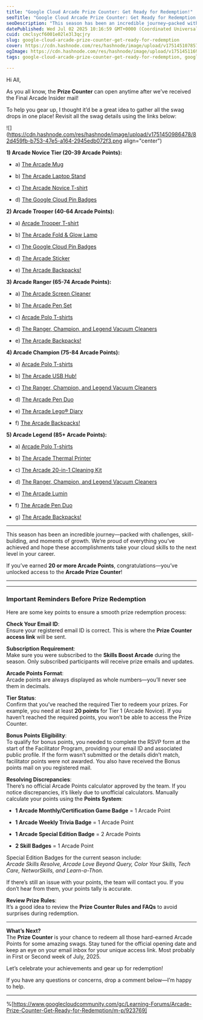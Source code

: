 ```yaml
---
title: "Google Cloud Arcade Prize Counter: Get Ready for Redemption!"
seoTitle: "Google Cloud Arcade Prize Counter: Get Ready for Redemption!"
seoDescription: "This season has been an incredible journey—packed with challenges, skill-building, and moments of growth. We’re proud of everything you’ve achieved and hope"
datePublished: Wed Jul 02 2025 10:16:59 GMT+0000 (Coordinated Universal Time)
cuid: cmclsycf6001e02le3l3qcjry
slug: google-cloud-arcade-prize-counter-get-ready-for-redemption
cover: https://cdn.hashnode.com/res/hashnode/image/upload/v1751451078577/35abe448-f049-43b1-9a7a-9af3bb36c535.png
ogImage: https://cdn.hashnode.com/res/hashnode/image/upload/v1751451169818/5af3c328-2b44-46b5-b94f-9ab257ee8d10.png
tags: google-cloud-arcade-prize-counter-get-ready-for-redemption, google-cloud-arcade-prize-counter, google-cloud-arcade-prize

---
```


Hi All,

As you all know, the **Prize Counter** can open anytime after we’ve received the Final Arcade Insider mail!

To help you gear up, I thought it’d be a great idea to gather all the swag drops in one place! Revisit all the swag details using the links below:

![](https://cdn.hashnode.com/res/hashnode/image/upload/v1751450986478/82d459fb-b753-47e5-a164-2945edb072f3.png align="center")

**1) Arcade Novice Tier (20-39 Arcade Points):**

* a) [The Arcade Mug](https://www.googlecloudcommunity.com/gc/Learning-Forums/Back-in-the-Game-The-Arcade-Mug-And-The-Arcade-Laptop-Stand/td-p/904978) 
    
* b) [The Arcade Laptop Stand](https://www.googlecloudcommunity.com/gc/Learning-Forums/Back-in-the-Game-The-Arcade-Mug-And-The-Arcade-Laptop-Stand/td-p/904978) 
    
* c) [The Arcade Novice T-shirt](https://www.googlecloudcommunity.com/gc/Learning-Forums/The-Arcade-Novice-T-shirt/td-p/914590) 
    
* d) [The Google Cloud Pin Badges](https://www.googlecloudcommunity.com/gc/Learning-Forums/Swag-Drop-The-Google-Cloud-Pin-Badges-and-The-Arcade-Sticker/td-p/922418)
    

**2) Arcade Trooper (40-64 Arcade Points):**

* a) [Arcade Trooper T-shirt](https://www.googlecloudcommunity.com/gc/Learning-Forums/Arcade-Trooper-T-shirt/td-p/912325) 
    
* b) [The Arcade Fold & Glow Lamp](https://www.googlecloudcommunity.com/gc/Learning-Forums/Swag-Drop-The-Arcade-Fold-amp-Glow-Lamp/td-p/918690) 
    
* c) [The Google Cloud Pin Badges](https://www.googlecloudcommunity.com/gc/Learning-Forums/Swag-Drop-The-Google-Cloud-Pin-Badges-and-The-Arcade-Sticker/td-p/922418) 
    
* d) [The Arcade Sticker](https://www.googlecloudcommunity.com/gc/Learning-Forums/Swag-Drop-The-Google-Cloud-Pin-Badges-and-The-Arcade-Sticker/td-p/922418) 
    
* e) [The Arcade Backpacks!](https://www.googlecloudcommunity.com/gc/Learning-Forums/Swag-Drop-The-Arcade-Backpacks/td-p/829331)
    

**3) Arcade Ranger (65-74 Arcade Points):**

* a) [The Arcade Screen Cleaner](https://www.googlecloudcommunity.com/gc/Learning-Forums/Back-in-the-Game-The-Arcade-Screen-Cleaner-and-The-Arcade-Pen/td-p/907511) 
    
* b) [The Arcade Pen Set](https://www.googlecloudcommunity.com/gc/Learning-Forums/Back-in-the-Game-The-Arcade-Screen-Cleaner-and-The-Arcade-Pen/td-p/907511) 
    
* c) [Arcade Polo T-shirts](https://www.googlecloudcommunity.com/gc/Learning-Forums/Arcade-Polo-T-shirts/td-p/909307) 
    
* d) [The Ranger, Champion, and Legend Vacuum Cleaners](https://www.googlecloudcommunity.com/gc/Learning-Forums/Swag-Drop-The-Ranger-Champion-and-Legend-Vacuum-Cleaners/td-p/920502) 
    
* e) [The Arcade Backpacks!](https://www.googlecloudcommunity.com/gc/Learning-Forums/Swag-Drop-The-Arcade-Backpacks/td-p/922793)
    

**4) Arcade Champion (75-84 Arcade Points):**

* a) [Arcade Polo T-shirts](https://www.googlecloudcommunity.com/gc/Learning-Forums/Arcade-Polo-T-shirts/td-p/909307) 
    
* b) [The Arcade USB Hub!](https://www.googlecloudcommunity.com/gc/Learning-Forums/Swag-Drop-Elevate-Your-Connectivity-The-Arcade-USB-Hub/td-p/916925) 
    
* c) [The Ranger, Champion, and Legend Vacuum Cleaners](https://www.googlecloudcommunity.com/gc/Learning-Forums/Swag-Drop-The-Ranger-Champion-and-Legend-Vacuum-Cleaners/td-p/920502) 
    
* d) [The Arcade Pen Duo](https://www.googlecloudcommunity.com/gc/Learning-Forums/Swag-Drop-The-Arcade-Pen-Duo-and-The-Arcade-Lego-Diary/td-p/921876) 
    
* e) [The Arcade Lego® Diary](https://www.googlecloudcommunity.com/gc/Learning-Forums/Swag-Drop-The-Arcade-Pen-Duo-and-The-Arcade-Lego-Diary/td-p/921876) 
    
* f) [The Arcade Backpacks!](https://www.googlecloudcommunity.com/gc/Learning-Forums/Swag-Drop-The-Arcade-Backpacks/td-p/922793)
    

**5) Arcade Legend (85+ Arcade Points):**

* a) [Arcade Polo T-shirts](https://www.googlecloudcommunity.com/gc/Learning-Forums/Arcade-Polo-T-shirts/td-p/909307) 
    
* b) [The Arcade Thermal Printer](https://www.googlecloudcommunity.com/gc/Learning-Forums/Swag-Drop-The-Arcade-Thermal-Printer/td-p/919073) 
    
* c) [The Arcade 20-in-1 Cleaning Kit](https://www.googlecloudcommunity.com/gc/Learning-Forums/Swag-Drop-The-Arcade-20-in-1-Cleaning-Kit/td-p/919608) 
    
* d) [The Ranger, Champion, and Legend Vacuum Cleaners](https://www.googlecloudcommunity.com/gc/Learning-Forums/Swag-Drop-The-Ranger-Champion-and-Legend-Vacuum-Cleaners/td-p/920502) 
    
* e) [The Arcade Lumin](https://www.googlecloudcommunity.com/gc/Learning-Forums/Swag-Drop-The-Arcade-Lumin/td-p/921093) 
    
* f) [The Arcade Pen Duo](https://www.googlecloudcommunity.com/gc/Learning-Forums/Swag-Drop-The-Arcade-Pen-Duo-and-The-Arcade-Lego-Diary/td-p/921876) 
    
* g) [The Arcade Backpacks!](https://www.googlecloudcommunity.com/gc/Learning-Forums/Swag-Drop-The-Arcade-Backpacks/td-p/922793)
    

---

This season has been an incredible journey—packed with challenges, skill-building, and moments of growth. We’re proud of everything you’ve achieved and hope these accomplishments take your cloud skills to the next level in your career.

If you’ve earned **20 or more Arcade Points**, congratulations—you’ve unlocked access to the **Arcade Prize Counter**!

---

---

### **Important Reminders Before Prize Redemption**

Here are some key points to ensure a smooth prize redemption process:

**Check Your Email ID**:  
Ensure your registered email ID is correct. This is where the **Prize Counter access link** will be sent.

**Subscription Requirement**:  
Make sure you were subscribed to the **Skills Boost Arcade** during the season. Only subscribed participants will receive prize emails and updates.

**Arcade Points Format**:  
Arcade points are always displayed as whole numbers—you’ll never see them in decimals.

**Tier Status**:  
Confirm that you’ve reached the required Tier to redeem your prizes. For example, you need at least **20 points** for Tier 1 (Arcade Novice). If you haven’t reached the required points, you won’t be able to access the Prize Counter.

**Bonus Points Eligibility**:  
To qualify for bonus points, you needed to complete the RSVP form at the start of the Facilitator Program, providing your email ID and associated public profile. If the form wasn’t submitted or the details didn’t match, facilitator points were not awarded. You also have received the Bonus points mail on you registered mail.

**Resolving Discrepancies**:  
There’s no official Arcade Points calculator approved by the team. If you notice discrepancies, it’s likely due to unofficial calculators. Manually calculate your points using the **Points System**:

* **1 Arcade Monthly/Certification Game Badge** = 1 Arcade Point
    
* **1 Arcade Weekly Trivia Badge** = 1 Arcade Point
    
* **1 Arcade Special Edition Badge** = 2 Arcade Points
    
* **2 Skill Badges** = 1 Arcade Point
    

Special Edition Badges for the current season include:  
*Arcade Skills Resolve, Arcade Love Beyond Query, Color Your Skills, Tech Care, NetworSkills, and Learn-a-Thon.*

If there’s still an issue with your points, the team will contact you. If you don’t hear from them, your points tally is accurate.

**Review Prize Rules**:  
It’s a good idea to review the **Prize Counter Rules and FAQs** to avoid surprises during redemption.

---

**What’s Next?**  
The **Prize Counter** is your chance to redeem all those hard-earned Arcade Points for some amazing swags. Stay tuned for the official opening date and keep an eye on your email inbox for your unique access link. Most probably in First or Second week of July, 2025.

Let’s celebrate your achievements and gear up for redemption!

If you have any questions or concerns, drop a comment below—I’m happy to help.

---

%[https://www.googlecloudcommunity.com/gc/Learning-Forums/Arcade-Prize-Counter-Get-Ready-for-Redemption/m-p/923769]